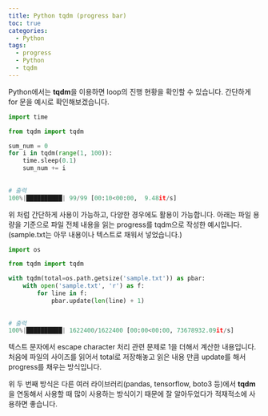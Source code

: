 ```yaml
---
title: Python tqdm (progress bar)
toc: true
categories:
  - Python
tags:
  - progress
  - Python
  - tqdm
---
```


Python에서는 **tqdm**을 이용하면 loop의 진행 현황을 확인할 수 있습니다. 간단하게 for 문을 예시로 확인해보겠습니다.

```python
import time

from tqdm import tqdm

sum_num = 0
for i in tqdm(range(1, 100)):
    time.sleep(0.1)
    sum_num += i
    
    
# 출력
100%|██████████| 99/99 [00:10<00:00,  9.48it/s]
```

위 처럼 간단하게 사용이 가능하고, 다양한 경우에도 활용이 가능합니다. 아래는 파일 용량을 기준으로 파일 전체 내용을 읽는 progress를 tqdm으로 작성한 예시입니다. (sample.txt는 아무 내용이나 텍스트로 채워서 넣었습니다.)

```python
import os

from tqdm import tqdm

with tqdm(total=os.path.getsize('sample.txt')) as pbar:
    with open('sample.txt', 'r') as f:
        for line in f:
            pbar.update(len(line) + 1)
            
            
# 출력
100%|██████████| 1622400/1622400 [00:00<00:00, 73678932.09it/s]
```

텍스트 문자에서 escape character 처리 관련 문제로 1을 더해서 계산한 내용입니다. 처음에 파일의 사이즈를 읽어서 total로 저장해놓고 읽은 내용 만큼 update를 해서 progress를 채우는 방식입니다.

위 두 번째 방식은 다른 여러 라이브러리(pandas, tensorflow, boto3 등)에서 **tqdm**을 연동해서 사용할 때 많이 사용하는 방식이기 때문에 잘 알아두었다가 적재적소에 사용하면 좋습니다.
